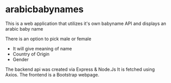 # arabicbabynames

This is a web application that utilizes it's own babyname API and displays an arabic baby name

There is an option to pick male or female

* It will give meaning of name
* Country of Origin
* Gender

The backend api was created via Express & Node.Js
It is fetched using Axios.
The frontend is a Bootstrap webpage. 
